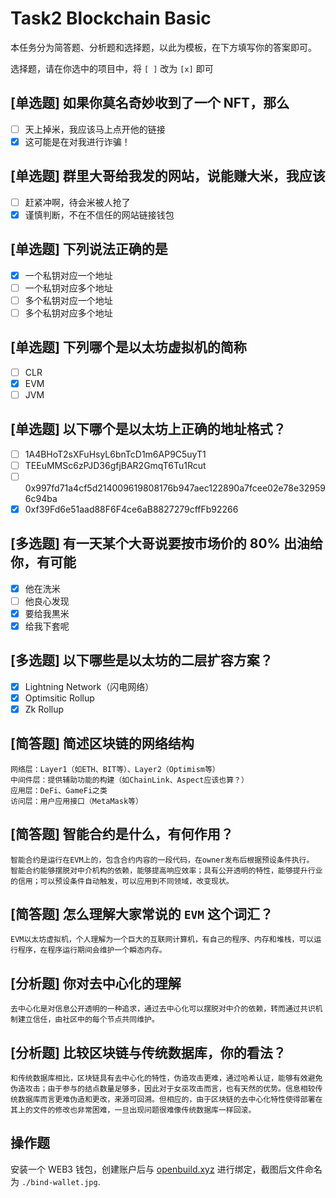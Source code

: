 # Task2 Blockchain Basic

本任务分为简答题、分析题和选择题，以此为模板，在下方填写你的答案即可。

选择题，请在你选中的项目中，将 `[ ]` 改为 `[x]` 即可

## [单选题] 如果你莫名奇妙收到了一个 NFT，那么

- [ ] 天上掉米，我应该马上点开他的链接
- [x] 这可能是在对我进行诈骗！

## [单选题] 群里大哥给我发的网站，说能赚大米，我应该

- [ ] 赶紧冲啊，待会米被人抢了
- [x] 谨慎判断，不在不信任的网站链接钱包

## [单选题] 下列说法正确的是

- [x] 一个私钥对应一个地址
- [ ] 一个私钥对应多个地址
- [ ] 多个私钥对应一个地址
- [ ] 多个私钥对应多个地址

## [单选题] 下列哪个是以太坊虚拟机的简称

- [ ] CLR
- [x] EVM
- [ ] JVM

## [单选题] 以下哪个是以太坊上正确的地址格式？

- [ ] 1A4BHoT2sXFuHsyL6bnTcD1m6AP9C5uyT1
- [ ] TEEuMMSc6zPJD36gfjBAR2GmqT6Tu1Rcut
- [ ] 0x997fd71a4cf5d214009619808176b947aec122890a7fcee02e78e329596c94ba
- [x] 0xf39Fd6e51aad88F6F4ce6aB8827279cffFb92266

## [多选题] 有一天某个大哥说要按市场价的 80% 出油给你，有可能

- [x] 他在洗米
- [ ] 他良心发现
- [x] 要给我黒米
- [x] 给我下套呢

## [多选题] 以下哪些是以太坊的二层扩容方案？

- [x] Lightning Network（闪电网络）
- [x] Optimsitic Rollup
- [x] Zk Rollup

## [简答题] 简述区块链的网络结构

```
网络层：Layer1（如ETH、BIT等）、Layer2（Optimism等）
中间件层：提供辅助功能的构建（如ChainLink、Aspect应该也算？）
应用层：DeFi、GameFi之类
访问层：用户应用接口（MetaMask等）
```

## [简答题] 智能合约是什么，有何作用？

```
智能合约是运行在EVM上的，包含合约内容的一段代码，在owner发布后根据预设条件执行。
智能合约能够摆脱对中介机构的依赖，能够提高响应效率；具有公开透明的特性，能够提升行业的信用；可以预设条件自动触发，可以应用到不同领域，改变现状。
```

## [简答题] 怎么理解大家常说的 `EVM` 这个词汇？

```
EVM以太坊虚拟机，个人理解为一个巨大的互联网计算机，有自己的程序、内存和堆栈，可以运行程序，在程序运行期间会维护一个瞬态内存。
```

## [分析题] 你对去中心化的理解

```
去中心化是对信息公开透明的一种追求，通过去中心化可以摆脱对中介的依赖，转而通过共识机制建立信任，由社区中的每个节点共同维护。
```

## [分析题] 比较区块链与传统数据库，你的看法？

```
和传统数据库相比，区块链具有去中心化的特性，伪造攻击更难，通过哈希认证，能够有效避免伪造攻击；由于参与的结点数量足够多，因此对于女巫攻击而言，也有天然的优势。信息相较传统数据库而言更难伪造和更改，来源可回溯。但相应的，由于区块链的去中心化特性使得部署在其上的文件的修改也非常困难，一旦出现问题很难像传统数据库一样回滚。
```

## 操作题

安装一个 WEB3 钱包，创建账户后与 [openbuild.xyz](https://openbuild.xyz/profile) 进行绑定，截图后文件命名为 `./bind-wallet.jpg`.
